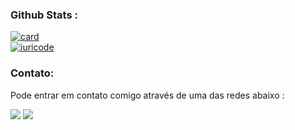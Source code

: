 ### Github Stats :
  [![card](https://github-readme-stats.vercel.app/api?username=ygorpinto&theme=dracula)](https://github.com/ygorpinto/)
  <br/>
  [![iuricode](https://github-readme-stats.vercel.app/api/top-langs/?username=ygorpinto&hide=html&layout=compact&theme=dracula)](https://github.com/ygorpinto/)

### Contato:
<p align="left">
  Pode entrar em contato comigo através de uma das redes abaixo :
</p>

<p align="left">
  <a href="https://www.linkedin.com/in/ygor-ferreira-a476091b2/" alt="Linkedin">
  <img src="https://img.shields.io/badge/LinkedIn-0077B5?style=for-the-badge&logo=linkedin&logoColor=white" /></a>
  <a href="https://www.instagram.com/ygorpferreira/" alt="Instagram">
  <img src="https://img.shields.io/badge/Instagram-E4405F?style=for-the-badge&logo=instagram&logoColor=white"/></a>
</p>  

